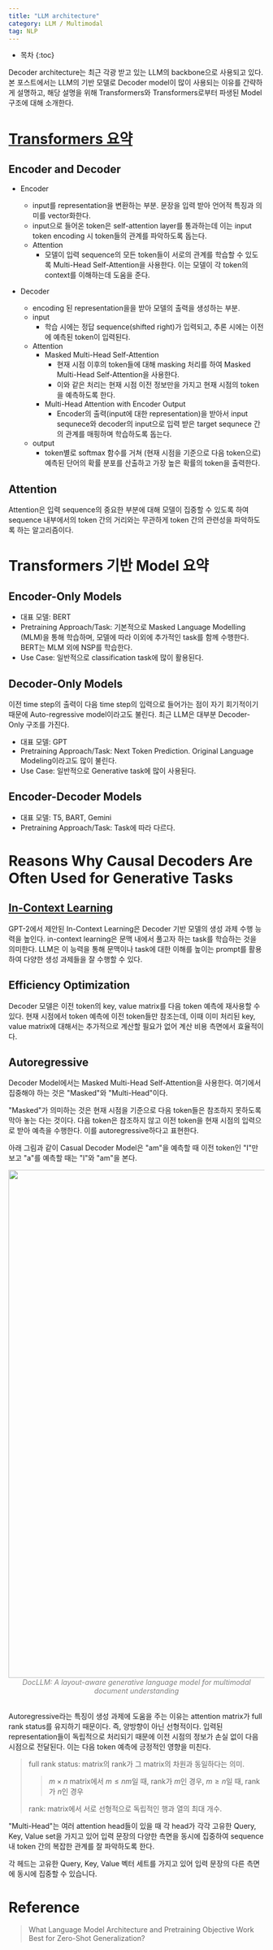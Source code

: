 ```yaml
---
title: "LLM architecture"
category: LLM / Multimodal
tag: NLP
---
```








* 목차
{:toc}











Decoder architecture는 최근 각광 받고 있는 LLM의 backbone으로 사용되고 있다. 본 포스트에서는 LLM의 기반 모델로 Decoder model이 많이 사용되는 이유를 간략하게 설명하고, 해당 설명을 위해 Transformers와 Transformers로부터 파생된 Model 구조에 대해 소개한다.

# [Transformers 요약](https://finddme.github.io/natural%20language%20processing/2022/11/30/LMsummary/)

## Encoder and Decoder

- Encoder
  - input를 representation을 변환하는 부분. 문장을 입력 받아 언어적 특징과 의미를 vector화한다.
  - input으로 들어온 token은 self-attention layer를 통과하는데 이는 input token encoding 시 token들의 관계를 파악하도록 돕는다.
  - Attention
    - 모델이 입력 sequence의 모든 token들이 서로의 관계를 학습할 수 있도록 Multi-Head Self-Attention을 사용한다. 이는 모델이 각 token의 context를 이해하는데 도움을 준다.

- Decoder
  - encoding 된 representation을을 받아 모델의 출력을 생성하는 부분.
  - input
    - 학습 시에는 정답 sequence(shifted right)가 입력되고, 추론 시에는 이전에 예측된 token이 입력된다.
  - Attention
    - Masked Multi-Head Self-Attention
      - 현재 시점 이후의 token들에 대해 masking 처리를 하여 Masked Multi-Head Self-Attention을 사용한다.
      - 이와 같은 처리는 현재 시점 이전 정보만을 가지고 현재 시점의 token을 예측하도록 한다.
    - Multi-Head Attention with Encoder Output
      - Encoder의 출력(input에 대한 representation)을 받아서 input sequnece와 decoder의 input으로 입력 받은 target sequnece 간의 관계를 매핑하며 학습하도록 돕는다.
  - output
    - token별로 softmax 함수를 거쳐 (현재 시점을 기준으로 다음 token으로) 예측된 단어의 확률 분포를 산출하고 가장 높은 확률의 token을 출력한다.
 
## Attention

Attention은 입력 sequence의 중요한 부분에 대해 모델이 집중할 수 있도록 하여 sequence 내부에서의 token 간의 거리와는 무관하게 token 간의 관련성을 파악하도록 하는 알고리즘이다.

# Transformers 기반 Model 요약

## Encoder-Only Models

- 대표 모델: BERT
- Pretraining Approach/Task: 기본적으로 Masked Language Modelling (MLM)을 통해 학습하며, 모델에 따라 이외에 추가적인 task를 함께 수행한다. BERT는 MLM 외에 NSP를 학습한다.
- Use Case: 일반적으로 classification task에 많이 활용된다.
  
## Decoder-Only Models
이전 time step의 출력이 다음 time step의 입력으로 들어가는 점이 자기 회기적이기 때문에 Auto-regressive model이라고도 불린다. 최근 LLM은 대부분 Decoder-Only 구조를 가진다.

- 대표 모델: GPT
- Pretraining Approach/Task: Next Token Prediction. Original Language Modeling이라고도 많이 불린다.
- Use Case: 일반적으로 Generative task에 많이 사용된다.
   
## Encoder-Decoder Models

- 대표 모델: T5, BART, Gemini
- Pretraining Approach/Task: Task에 따라 다르다.


# Reasons Why Causal Decoders Are Often Used for Generative Tasks

## [In-Context Learning](https://finddme.github.io/natural%20language%20processing/2022/11/30/LMsummary/#gpt2--language-models-are-unsupervised-multitask-learners)

GPT-2에서 제안된 In-Context Learning은 Decoder 기반 모델의 생성 과제 수행 능력을 높인다. in-context learning은 문맥 내에서 풀고자 하는 task를 학습하는 것을 의미한다. LLM은 이 능력을 통해 문맥이나 task에 대한 이해를 높이는 prompt를 활용하여 다양한 생성 과제들을 잘 수행할 수 있다.

## Efficiency Optimization

Decoder 모델은 이전 token의 key, value matrix를 다음 token 예측에 재사용할 수 있다. 현재 시점에서 token 예측에 이전 token들만 참조는데, 이때 이미 처리된 key, value matrix에 대해서는 추가적으로 계산할 필요가 없어 계산 비용 측면에서 효율적이다. 

## Autoregressive 

Decoder Model에서는 Masked Multi-Head Self-Attention을 사용한다. 여기에서 집중해야 하는 것은 "Masked"와 "Multi-Head"이다. 

"Masked"가 의미하는 것은 현재 시점을 기준으로 다음 token들은 참조하지 못하도록 막아 놓는 다는 것이다. 다음 token은 참조하지 않고 이전 token을 현재 시점의 입력으로 받아 예측을 수행한다. 이를 autoregressive하다고 표현한다.

아래 그림과 같이 Casual Decoder Model은 "am"을 예측할 때 이전 token인 "I"만 보고 "a"를 예측할 때는 "I"와 "am"을 본다. 

<center><img width="1000" src="https://github.com/finddme/finddme.github.io/assets/53667002/7daf9db0-5680-4b4c-8629-9543323f20df"></center>
<center><em style="color:gray;">DocLLM: A layout-aware generative language model for multimodal document understanding</em></center><br>

Autoregressive라는 특징이 생성 과제에 도움을 주는 이유는 attention matrix가 full rank status를 유지하기 때문이다. 즉, 양방향이 아닌 선형적이다. 입력된 representation들이 독립적으로 처리되기 때문에 이전 시점의 정보가 손실 없이 다음 시점으로 전달된다. 이는 다음 token 예측에 긍정적인 영향을 미친다. 

> full rank status: matrix의 rank가 그 matrix의 차원과 동일하다는 의미.
>> $m×n$ matrix에서 $m≤nm$일 때, rank가 $m$인 경우, $m≥n$일 때, rank가 $n$인 경우
>
> rank: matrix에서 서로 선형적으로 독립적인 행과 열의 최대 개수.

"Multi-Head"는 여러 attention head들이 있을 때 각 head가 각각 고유한 Query, Key, Value set을 가지고 있어 입력 문장의 다양한 측면을 동시에 집중하여 sequence 내 token 간의 복잡한 관계를 잘 파악하도록 한다. 

각 헤드는 고유한 Query, Key, Value 벡터 세트를 가지고 있어 입력 문장의 다른 측면에 동시에 집중할 수 있습니다.



# Reference

> What Language Model Architecture and Pretraining Objective Work Best for Zero-Shot Generalization?
